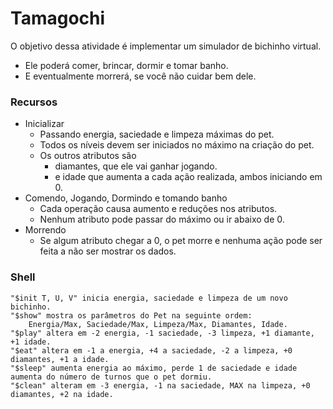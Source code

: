 # Tamagochi

O objetivo dessa atividade é implementar um simulador de bichinho virtual.
* Ele poderá comer, brincar, dormir e tomar banho.
* E eventualmente morrerá, se você não cuidar bem dele.

### Recursos
* Inicializar 
  * Passando energia, saciedade e limpeza máximas do pet. 
  * Todos os níveis devem ser iniciados no máximo na criação do pet.
  * Os outros atributos são
    *  diamantes, que ele vai ganhar jogando.
    * e idade que aumenta a cada ação realizada, ambos iniciando em 0.
* Comendo, Jogando, Dormindo e tomando banho
  * Cada operação causa aumento e reduções nos atributos.
  * Nenhum atributo pode passar do máximo ou ir abaixo de 0.
* Morrendo
  * Se algum atributo chegar a 0, o pet morre e nenhuma ação pode ser feita a não ser mostrar os dados.

### Shell
```
"$init T, U, V" inicia energia, saciedade e limpeza de um novo bichinho.
"$show" mostra os parâmetros do Pet na seguinte ordem:
    Energia/Max, Saciedade/Max, Limpeza/Max, Diamantes, Idade.
"$play" altera em -2 energia, -1 saciedade, -3 limpeza, +1 diamante, +1 idade.
"$eat" altera em -1 a energia, +4 a saciedade, -2 a limpeza, +0 diamantes, +1 a idade.
"$sleep" aumenta energia ao máximo, perde 1 de saciedade e idade aumenta do número de turnos que o pet dormiu.
"$clean" alteram em -3 energia, -1 na saciedade, MAX na limpeza, +0 diamantes, +2 na idade.
